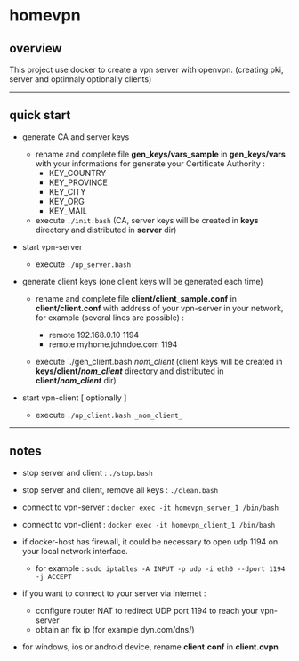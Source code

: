 # homevpn
 
## overview

This project use docker to create a vpn server with openvpn.
(creating pki, server and optinnaly optionally clients)

-------- 
## quick start

* generate CA and server keys
    * rename and complete file **gen_keys/vars_sample** in **gen_keys/vars** with your informations for generate your Certificate Authority :
        *   KEY_COUNTRY
        *   KEY_PROVINCE
        *   KEY_CITY
        *   KEY_ORG
        *   KEY_MAIL
    * execute `./init.bash` (CA, server keys will be created in **keys** directory and distributed in **server** dir)

* start vpn-server
    * execute `./up_server.bash`

* generate client keys (one client keys will be generated each time)
    * rename and complete file **client/client_sample.conf** in **client/client.conf** with address of your vpn-server in your network, for example (several lines are possible) :
        * remote 192.168.0.10 1194
        * remote myhome.johndoe.com 1194

	* execute `./gen_client.bash _nom_client_ (client keys will be created in **keys/client/_nom_client_** directory and distributed in **client/_nom_client_** dir)

* start vpn-client [ optionally ]
    * execute `./up_client.bash _nom_client_`

--------
## notes

* stop server and client : `./stop.bash`

* stop server and client, remove all keys : `./clean.bash`

* connect to vpn-server : `docker exec -it homevpn_server_1 /bin/bash`

* connect to vpn-client : `docker exec -it homevpn_client_1 /bin/bash`

* if docker-host has firewall, it could be necessary to open udp 1194 on your local network interface.
    * for example : `sudo iptables -A INPUT -p udp -i eth0 --dport 1194 -j ACCEPT`

* if you want to connect to your server via Internet :
    * configure router NAT to redirect UDP port 1194 to reach your vpn-server
    * obtain an fix ip (for example dyn.com/dns/)

* for windows, ios or android device, rename **client.conf** in **client.ovpn**
